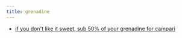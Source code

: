 ```yaml
---
title: grenadine
---
```


- [if you don't like it sweet, sub 50% of your grenadine for campari](https://punchdrink.com/articles/when-in-doubt-add-campari-cocktail-recipe/)
